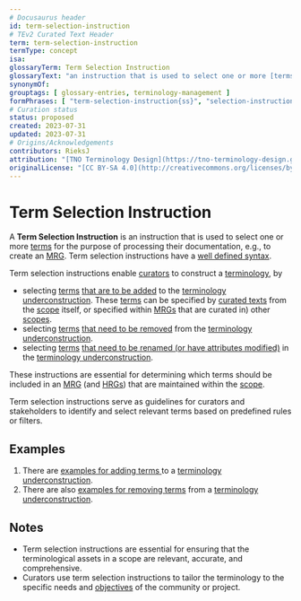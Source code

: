 ```yaml
---
# Docusaurus header
id: term-selection-instruction
# TEv2 Curated Text Header
term: term-selection-instruction
termType: concept
isa:
glossaryTerm: Term Selection Instruction
glossaryText: "an instruction that is used to select one or more [terms](scoped-term@) for the purpose of processing their documentation, e.g., to create an [MRG](@)."
synonymOf:
grouptags: [ glossary-entries, terminology-management ]
formPhrases: [ "term-selection-instruction{ss}", "selection-instruction{ss}" ]
# Curation status
status: proposed
created: 2023-07-31
updated: 2023-07-31
# Origins/Acknowledgements
contributors: RieksJ
attribution: "[TNO Terminology Design](https://tno-terminology-design.github.io/tev2-specifications/docs)"
originalLicense: "[CC BY-SA 4.0](http://creativecommons.org/licenses/by-sa/4.0/?ref=chooser-v1)"
---
```


# Term Selection Instruction

A **Term Selection Instruction** is an instruction that is used to select one or more [terms](scoped-term@) for the purpose of processing their documentation, e.g., to create an [MRG](@). Term selection instructions have a [well defined syntax](/docs/spec-syntax/mrg-term-selection-syntax).

Term selection instructions enable [curators](@) to construct a [terminology](@), by

- selecting [terms](@) [that are to be added](/docs/spec-syntax/mrg-term-selection-syntax#syntax-add) to the [terminology underconstruction](@). These [terms](@) can be specified by [curated texts](@) from the [scope](@) itself, or specified within [MRGs](@) that are curated in) other [scopes](@).
- selecting [terms](@) [that need to be removed](/docs/spec-syntax/mrg-term-selection-syntax#syntax-remove) from the [terminology underconstruction](@).
- selecting [terms](@) [that need to be renamed (or have attributes modified)](/docs/spec-syntax/mrg-term-selection-syntax#syntax-rename) in the [terminology underconstruction](@).

These instructions are essential for determining which terms should be included in an [MRG](@) (and [HRGs](@)) that are maintained within the [scope](@).

Term selection instructions serve as guidelines for curators and stakeholders to identify and select relevant terms based on predefined rules or filters.

## Examples

1. There are [examples for adding terms ](/docs/spec-tools/mrg-terminology-construction#syntax-add) to a [terminology underconstruction](@).
2. There are also [examples for removing terms](/docs/spec-tools/mrg-terminology-construction#syntax-remove) from a [terminology underconstruction](@). 

## Notes

- Term selection instructions are essential for ensuring that the terminological assets in a scope are relevant, accurate, and comprehensive.
- Curators use term selection instructions to tailor the terminology to the specific needs and [objectives](@) of the community or project.
